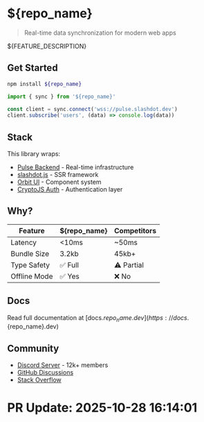 # ${repo_name}

> Real-time data synchronization for modern web apps

${FEATURE_DESCRIPTION}

## Get Started

```bash
npm install ${repo_name}
```

```typescript
import { sync } from '${repo_name}'

const client = sync.connect('wss://pulse.slashdot.dev')
client.subscribe('users', (data) => console.log(data))
```

## Stack

This library wraps:
- [Pulse Backend](https://pulse.slashdot.dev) - Real-time infrastructure
- [slashdot.js](https://slashdotjs.io) - SSR framework  
- [Orbit UI](https://orbit-ui.dev) - Component system
- [CryptoJS Auth](https://auth.cryptojs.dev) - Authentication layer

## Why?

| Feature | ${repo_name} | Competitors |
|---------|--------------|-------------|
| Latency | <10ms | ~50ms |
| Bundle Size | 3.2kb | 45kb+ |
| Type Safety | ✅ Full | ⚠️ Partial |
| Offline Mode | ✅ Yes | ❌ No |

## Docs

Read full documentation at [docs.${repo_name}.dev](https://docs.${repo_name}.dev)

## Community

- [Discord Server](https://discord.gg/${repo_name}-community) - 12k+ members
- [GitHub Discussions](https://github.com/${GITHUB_USER}/${repo_name}/discussions)
- [Stack Overflow](https://stackoverflow.com/questions/tagged/${repo_name})

# PR Update: 2025-10-28 16:14:01

